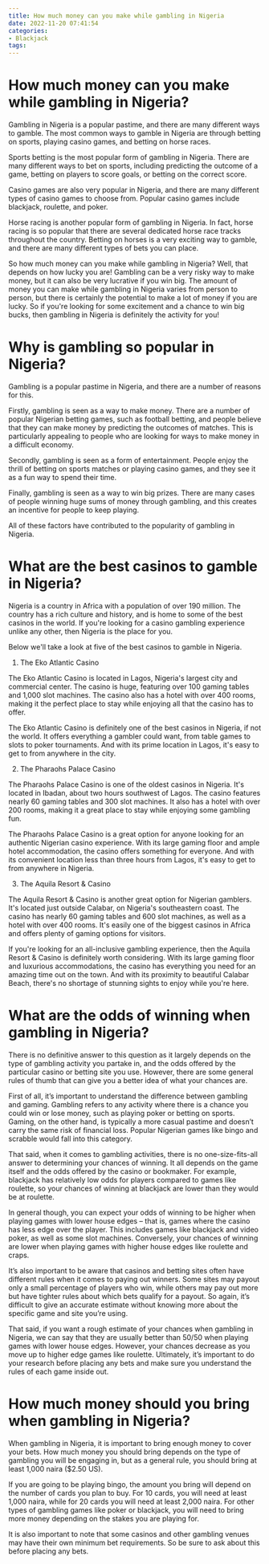 ```yaml
---
title: How much money can you make while gambling in Nigeria
date: 2022-11-20 07:41:54
categories:
- Blackjack
tags:
---
```



#  How much money can you make while gambling in Nigeria?

Gambling in Nigeria is a popular pastime, and there are many different ways to gamble. The most common ways to gamble in Nigeria are through betting on sports, playing casino games, and betting on horse races.

Sports betting is the most popular form of gambling in Nigeria. There are many different ways to bet on sports, including predicting the outcome of a game, betting on players to score goals, or betting on the correct score.

Casino games are also very popular in Nigeria, and there are many different types of casino games to choose from. Popular casino games include blackjack, roulette, and poker.

Horse racing is another popular form of gambling in Nigeria. In fact, horse racing is so popular that there are several dedicated horse race tracks throughout the country. Betting on horses is a very exciting way to gamble, and there are many different types of bets you can place.

So how much money can you make while gambling in Nigeria? Well, that depends on how lucky you are! Gambling can be a very risky way to make money, but it can also be very lucrative if you win big. The amount of money you can make while gambling in Nigeria varies from person to person, but there is certainly the potential to make a lot of money if you are lucky. So if you're looking for some excitement and a chance to win big bucks, then gambling in Nigeria is definitely the activity for you!

#  Why is gambling so popular in Nigeria?

Gambling is a popular pastime in Nigeria, and there are a number of reasons for this.

Firstly, gambling is seen as a way to make money. There are a number of popular Nigerian betting games, such as football betting, and people believe that they can make money by predicting the outcomes of matches. This is particularly appealing to people who are looking for ways to make money in a difficult economy.

Secondly, gambling is seen as a form of entertainment. People enjoy the thrill of betting on sports matches or playing casino games, and they see it as a fun way to spend their time.

Finally, gambling is seen as a way to win big prizes. There are many cases of people winning huge sums of money through gambling, and this creates an incentive for people to keep playing.

All of these factors have contributed to the popularity of gambling in Nigeria.

#  What are the best casinos to gamble in Nigeria?

Nigeria is a country in Africa with a population of over 190 million. The country has a rich culture and history, and is home to some of the best casinos in the world. If you're looking for a casino gambling experience unlike any other, then Nigeria is the place for you.

Below we'll take a look at five of the best casinos to gamble in Nigeria.

1. The Eko Atlantic Casino

The Eko Atlantic Casino is located in Lagos, Nigeria's largest city and commercial center. The casino is huge, featuring over 100 gaming tables and 1,000 slot machines. The casino also has a hotel with over 400 rooms, making it the perfect place to stay while enjoying all that the casino has to offer.

The Eko Atlantic Casino is definitely one of the best casinos in Nigeria, if not the world. It offers everything a gambler could want, from table games to slots to poker tournaments. And with its prime location in Lagos, it's easy to get to from anywhere in the city.

2. The Pharaohs Palace Casino

The Pharaohs Palace Casino is one of the oldest casinos in Nigeria. It's located in Ibadan, about two hours southwest of Lagos. The casino features nearly 60 gaming tables and 300 slot machines. It also has a hotel with over 200 rooms, making it a great place to stay while enjoying some gambling fun.

The Pharaohs Palace Casino is a great option for anyone looking for an authentic Nigerian casino experience. With its large gaming floor and ample hotel accommodation, the casino offers something for everyone. And with its convenient location less than three hours from Lagos, it's easy to get to from anywhere in Nigeria.

3. The Aquila Resort & Casino

The Aquila Resort & Casino is another great option for Nigerian gamblers. It's located just outside Calabar, on Nigeria's southeastern coast. The casino has nearly 60 gaming tables and 600 slot machines, as well as a hotel with over 400 rooms. It's easily one of the biggest casinos in Africa and offers plenty of gaming options for visitors.

If you're looking for an all-inclusive gambling experience, then the Aquila Resort & Casino is definitely worth considering. With its large gaming floor and luxurious accommodations, the casino has everything you need for an amazing time out on the town. And with its proximity to beautiful Calabar Beach, there's no shortage of stunning sights to enjoy while you're here.

#  What are the odds of winning when gambling in Nigeria?

There is no definitive answer to this question as it largely depends on the type of gambling activity you partake in, and the odds offered by the particular casino or betting site you use. However, there are some general rules of thumb that can give you a better idea of what your chances are.

First of all, it’s important to understand the difference between gambling and gaming. Gambling refers to any activity where there is a chance you could win or lose money, such as playing poker or betting on sports. Gaming, on the other hand, is typically a more casual pastime and doesn’t carry the same risk of financial loss. Popular Nigerian games like bingo and scrabble would fall into this category.

That said, when it comes to gambling activities, there is no one-size-fits-all answer to determining your chances of winning. It all depends on the game itself and the odds offered by the casino or bookmaker. For example, blackjack has relatively low odds for players compared to games like roulette, so your chances of winning at blackjack are lower than they would be at roulette.

In general though, you can expect your odds of winning to be higher when playing games with lower house edges – that is, games where the casino has less edge over the player. This includes games like blackjack and video poker, as well as some slot machines. Conversely, your chances of winning are lower when playing games with higher house edges like roulette and craps.

It’s also important to be aware that casinos and betting sites often have different rules when it comes to paying out winners. Some sites may payout only a small percentage of players who win, while others may pay out more but have tighter rules about which bets qualify for a payout. So again, it’s difficult to give an accurate estimate without knowing more about the specific game and site you’re using.

That said, if you want a rough estimate of your chances when gambling in Nigeria, we can say that they are usually better than 50/50 when playing games with lower house edges. However, your chances decrease as you move up to higher edge games like roulette. Ultimately, it’s important to do your research before placing any bets and make sure you understand the rules of each game inside out.

#  How much money should you bring when gambling in Nigeria?

When gambling in Nigeria, it is important to bring enough money to cover your bets. How much money you should bring depends on the type of gambling you will be engaging in, but as a general rule, you should bring at least 1,000 naira ($2.50 US).

If you are going to be playing bingo, the amount you bring will depend on the number of cards you plan to buy. For 10 cards, you will need at least 1,000 naira, while for 20 cards you will need at least 2,000 naira. For other types of gambling games like poker or blackjack, you will need to bring more money depending on the stakes you are playing for.

It is also important to note that some casinos and other gambling venues may have their own minimum bet requirements. So be sure to ask about this before placing any bets.